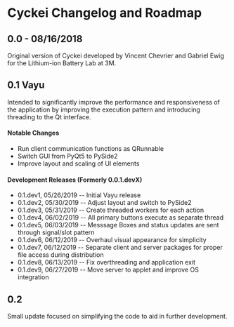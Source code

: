# Cyckei Changelog and Roadmap

## 0.0 - 08/16/2018
Original version of Cyckei developed by Vincent Chevrier and Gabriel Ewig for the Lithium-ion Battery Lab at 3M.

## 0.1 Vayu
Intended to significantly improve the performance and responsiveness of the application by improving the execution pattern and introducing threading to the Qt interface.

#### Notable Changes
*   Run client communication functions as QRunnable
*   Switch GUI from PyQt5 to PySide2
*   Improve layout and scaling of UI elements

#### Development Releases (Formerly 0.0.1.devX)

*   0.1.dev1, 05/26/2019 -- Initial Vayu release
*   0.1.dev2, 05/30/2019 -- Adjust layout and switch to PySide2
*   0.1.dev3, 05/31/2019 -- Create threaded workers for each action
*   0.1.dev4, 06/02/2019 -- All primary buttons execute as separate thread
*   0.1.dev5, 06/03/2019 -- Messsage Boxes and status updates are sent through signal/slot pattern
*   0.1.dev6, 06/12/2019 -- Overhaul visual appearance for simplicity
*   0.1.dev7, 06/12/2019 -- Separate client and server packages for proper file access during distribution
*   0.1.dev8, 06/13/2019 -- Fix overthreading and application exit
*   0.1.dev9, 06/27/2019 -- Move server to applet and improve OS integration

## 0.2
Small update focused on simplifying the code to aid in further development.
